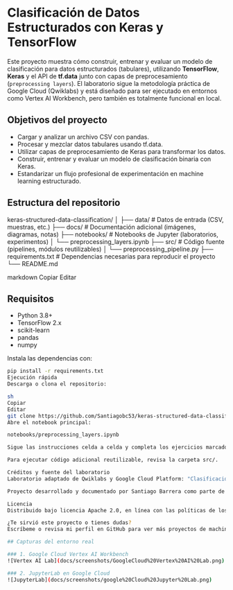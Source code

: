 # Clasificación de Datos Estructurados con Keras y TensorFlow

Este proyecto muestra cómo construir, entrenar y evaluar un modelo de clasificación para datos estructurados (tabulares), utilizando **TensorFlow**, **Keras** y el API de **tf.data** junto con capas de preprocesamiento (`preprocessing layers`). El laboratorio sigue la metodología práctica de Google Cloud (Qwiklabs) y está diseñado para ser ejecutado en entornos como Vertex AI Workbench, pero también es totalmente funcional en local.

## Objetivos del proyecto

- Cargar y analizar un archivo CSV con pandas.
- Procesar y mezclar datos tabulares usando tf.data.
- Utilizar capas de preprocesamiento de Keras para transformar los datos.
- Construir, entrenar y evaluar un modelo de clasificación binaria con Keras.
- Estandarizar un flujo profesional de experimentación en machine learning estructurado.

## Estructura del repositorio

keras-structured-data-classification/
│
├── data/ # Datos de entrada (CSV, muestras, etc.)
├── docs/ # Documentación adicional (imágenes, diagramas, notas)
├── notebooks/ # Notebooks de Jupyter (laboratorios, experimentos)
│ └── preprocessing_layers.ipynb
├── src/ # Código fuente (pipelines, módulos reutilizables)
│ └── preprocessing_pipeline.py
├── requirements.txt # Dependencias necesarias para reproducir el proyecto
└── README.md

markdown
Copiar
Editar

## Requisitos

- Python 3.8+
- TensorFlow 2.x
- scikit-learn
- pandas
- numpy

Instala las dependencias con:

```sh
pip install -r requirements.txt
Ejecución rápida
Descarga o clona el repositorio:

sh
Copiar
Editar
git clone https://github.com/Santiagobc53/keras-structured-data-classification.git
Abre el notebook principal:

notebooks/preprocessing_layers.ipynb

Sigue las instrucciones celda a celda y completa los ejercicios marcados con #TODO (o revisa la versión completa en el notebook si ya está resuelto).

Para ejecutar código adicional reutilizable, revisa la carpeta src/.

Créditos y fuente del laboratorio
Laboratorio adaptado de Qwiklabs y Google Cloud Platform: "Clasificación de datos estructurados mediante capas de preprocesamiento de Keras".

Proyecto desarrollado y documentado por Santiago Barrera como parte de su ruta de aprendizaje en inteligencia artificial y machine learning.

Licencia
Distribuido bajo licencia Apache 2.0, en línea con las políticas de los notebooks originales de Google.

¿Te sirvió este proyecto o tienes dudas?
Escríbeme o revisa mi perfil en GitHub para ver más proyectos de machine learning y ciencia de datos.

## Capturas del entorno real

### 1. Google Cloud Vertex AI Workbench
![Vertex AI Lab](docs/screenshots/GoogleCloud%20Vertex%20AI%20Lab.png)

### 2. JupyterLab en Google Cloud
![JupyterLab](docs/screenshots/google%20Cloud%20Jupyter%20Lab.png)
